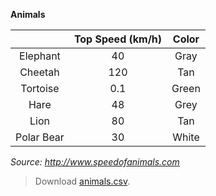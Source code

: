 **Animals**

| | Top Speed (km/h) | Color |
|:----:|:----:|:----:|
| Elephant | 40 | Gray |
| Cheetah | 120 | Tan |
| Tortoise | 0.1 | Green |
| Hare | 48 | Grey |
| Lion | 80 | Tan |
| Polar Bear | 30 | White |

*Source: http://www.speedofanimals.com*

> Download [animals.csv](https://raw.githubusercontent.com/hbctraining/Intro-to-R/master/data/animals.csv).
